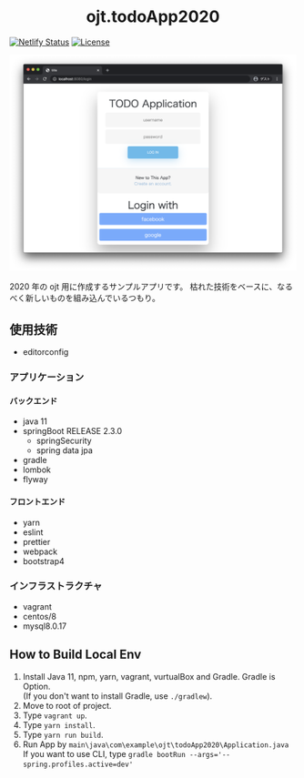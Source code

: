<h1 align="center">ojt.todoApp2020</h1>

[![Netlify Status](https://api.netlify.com/api/v1/badges/7bc950f1-62e2-4ac4-ab08-664f4e2e5e1b/deploy-status)](https://app.netlify.com/sites/ojt-todoapp2020/deploys)
[![License](https://img.shields.io/badge/License-Apache%202.0-blue.svg)](https://opensource.org/licenses/Apache-2.0)

![loginPage](docs/img/login.png)

2020 年の ojt 用に作成するサンプルアプリです。
枯れた技術をベースに、なるべく新しいものを組み込んでいるつもり。

## 使用技術

- editorconfig

### アプリケーション

#### バックエンド

- java 11
- springBoot RELEASE 2.3.0
  - springSecurity
  - spring data jpa
- gradle
- lombok
- flyway

#### フロントエンド

- yarn
- eslint
- prettier
- webpack
- bootstrap4

### インフラストラクチャ

- vagrant
- centos/8
- mysql8.0.17

## How to Build Local Env

1. Install Java 11, npm, yarn, vagrant, vurtualBox and Gradle. Gradle is Option.
<br>(If you don't want to install Gradle, use `./gradlew`).
2. Move to root of project.
3. Type `vagrant up`.
4. Type `yarn install`.
5. Type `yarn run build`.
6. Run App by `main\java\com\example\ojt\todoApp2020\Application.java`
<br>If you want to use CLI, type `gradle bootRun --args='--spring.profiles.active=dev'`

